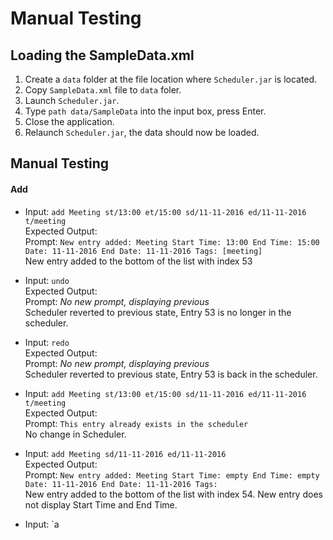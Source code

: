 # Manual Testing

## Loading the SampleData.xml
1. Create a `data` folder at the file location where `Scheduler.jar` is located.
2. Copy `SampleData.xml` file to `data` foler.
3. Launch `Scheduler.jar`.
4. Type `path data/SampleData` into the input box, press Enter.
5. Close the application.
6. Relaunch `Scheduler.jar`, the data should now be loaded.<br>

## Manual Testing
#### Add
* Input: `add Meeting st/13:00 et/15:00 sd/11-11-2016 ed/11-11-2016 t/meeting`<br>
Expected Output: <br>
Prompt: `New entry added: Meeting Start Time: 13:00 End Time: 15:00 Date: 11-11-2016 End Date: 11-11-2016 Tags: [meeting]` <br>
New entry added to the bottom of the list with index 53<br>

* Input: `undo`<br>
Expected Output: <br>
Prompt: *No new prompt, displaying previous*<br>
Scheduler reverted to previous state, Entry 53 is no longer in the scheduler.<br>

* Input: `redo`<br>
Expected Output: <br>
Prompt: *No new prompt, displaying previous*<br>
Scheduler reverted to previous state, Entry 53 is back in the scheduler.<br>

* Input: `add Meeting st/13:00 et/15:00 sd/11-11-2016 ed/11-11-2016 t/meeting`<br>
Expected Output: <br>
Prompt: `This entry already exists in the scheduler`<br>
No change in Scheduler.

* Input: `add Meeting sd/11-11-2016 ed/11-11-2016`<br>
Expected Output:<br>
Prompt: `New entry added: Meeting Start Time: empty End Time: empty Date: 11-11-2016 End Date: 11-11-2016 Tags: `<br>
New entry added to the bottom of the list with index 54. New entry does not display Start Time and End Time.<br>

* Input: `a 
